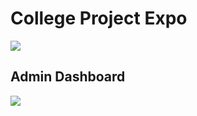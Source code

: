 <h1> College Project Expo </h1>


<a href="https://dypatiluniversitypune.edu.in/school-of-engineering-ambi.php"><img src="https://user-images.githubusercontent.com/67862935/206854002-9d9c4970-337b-4c08-897e-8558d0d5e97b.png"></a>
  
<h2>Admin Dashboard</h2>
<img src="https://user-images.githubusercontent.com/67862935/206853065-8171f1d9-acc9-4a1c-89ce-a3baac1d1efb.png">

